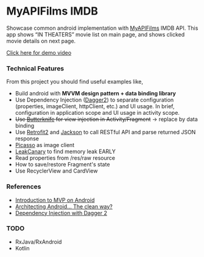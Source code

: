 # MyAPIFilms IMDB

Showcase common android implementation with [MyAPIFilms](http://api.myapifilms.com/index.do) IMDB API. This app shows “IN THEATERS” movie list on main page, and shows clicked movie details on next page.
<!--
<img height="380" src="https://github.com/rascalyen/ApiMovies/blob/master/screenshot/00.png" />
<img height="380" src="https://github.com/rascalyen/ApiMovies/blob/master/screenshot/01.png" />
<img height="380" src="https://github.com/rascalyen/ApiMovies/blob/master/screenshot/02.png" />
<br>
-->
[Click here for demo video](http://tinyurl.com/zcpotsl)


### Technical Features
From this project you should find useful examples like,

* Build android with <b>MVVM design pattern + data binding library</b>
* Use Dependency Injection ([Dagger2](http://google.github.io/dagger/)) to separate configuration (properties, imageClient, httpClient, etc.) and UI usage. In brief, configuration in application scope and UI usage in activity scope.
* <s>Use [Butterknife](https://github.com/JakeWharton/butterknife) for view injection in Activity/Fragment</s> -> replace by data binding
* Use [Retrofit2](http://square.github.io/retrofit/) and [Jackson](https://github.com/FasterXML/jackson) to call RESTful API and parse returned JSON response
* [Picasso](http://square.github.io/picasso/) as image client
* [LeakCanary](https://github.com/square/leakcanary) to find memory leak EARLY
* Read properties from /res/raw resource
* How to save/restore Fragment's state
* Use RecyclerView and CardView


### References
- [Introduction to MVP on Android](https://github.com/konmik/konmik.github.io/wiki/Introduction-to-Model-View-Presenter-on-Android)
- [Architecting Android… The clean way?](http://fernandocejas.com/2014/09/03/architecting-android-the-clean-way/)
- [Dependency Injection with Dagger 2](https://guides.codepath.com/android/Dependency-Injection-with-Dagger-2)


### TODO
- RxJava/RxAndroid
- Kotlin
